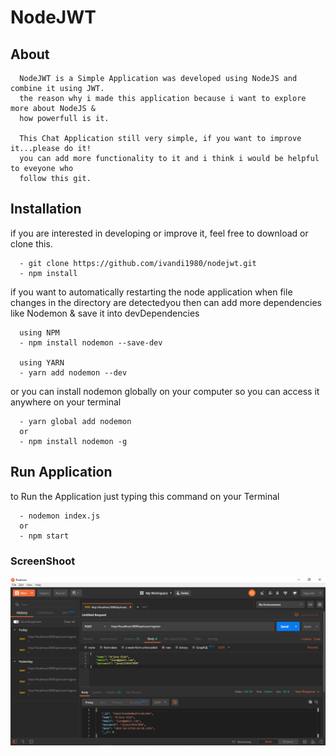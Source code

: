 # NodeJWT

## About 

      NodeJWT is a Simple Application was developed using NodeJS and combine it using JWT.
      the reason why i made this application because i want to explore more about NodeJS &
      how powerfull is it.
      
      This Chat Application still very simple, if you want to improve it...please do it!
      you can add more functionality to it and i think i would be helpful to eveyone who
      follow this git.


## Installation

if you are interested in developing or improve it, feel free to download or clone this.

      - git clone https://github.com/ivandi1980/nodejwt.git
      - npm install

if you want to automatically restarting the node application when file changes in the directory 
are detectedyou then can add more dependencies like Nodemon & save it into devDependencies
      
      using NPM
      - npm install nodemon --save-dev
      
      using YARN
      - yarn add nodemon --dev
      
or you can install nodemon globally on your computer so you can access it anywhere on your terminal

      - yarn global add nodemon
      or
      - npm install nodemon -g

## Run Application

to Run the Application just typing this command on your Terminal

      - nodemon index.js
      or
      - npm start

### ScreenShoot

![Dashboard](captured/postman.png "This is the Home chat's captured")
